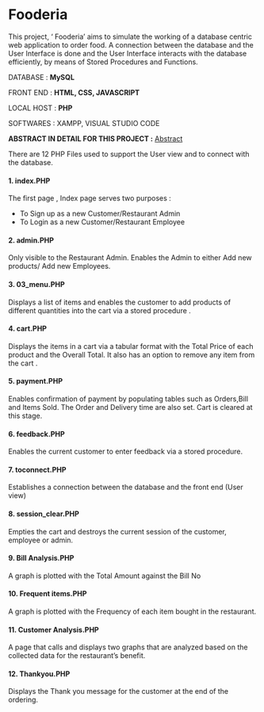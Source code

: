 # Fooderia
This project, ‘ Fooderia’ aims to simulate the working of a database centric web application to order food. A connection between the database and the User Interface is done and the User Interface interacts with the database efficiently, by means of Stored Procedures and Functions.

DATABASE : **MySQL**

FRONT END : **HTML, CSS, JAVASCRIPT**

LOCAL HOST : **PHP**

SOFTWARES : XAMPP, VISUAL STUDIO CODE


**ABSTRACT IN DETAIL FOR THIS PROJECT :** [Abstract](https://github.com/ShreenidhiN/Fooderia/blob/main/Abstract.docx)

There are 12 PHP Files used to support the User view and to connect with the database.

#### 1.	index.PHP 

The first page , Index page serves two purposes :
  * To Sign up as a new Customer/Restaurant Admin
  * To Login as a new Customer/Restaurant Employee
  
#### 2.	admin.PHP 

Only visible to the Restaurant Admin. Enables the Admin to either Add new products/ Add new Employees.

#### 3.	03_menu.PHP 

Displays a list of items and enables the customer to add products of different quantities into the cart via a stored procedure .

#### 4.	cart.PHP 

Displays the items in a cart via a tabular format with the Total Price of each product and the Overall Total. It also has an option to remove any item from the cart .

#### 5.	payment.PHP 

Enables confirmation of payment by populating tables such as Orders,Bill and Items Sold. The Order and Delivery time are also set. Cart is cleared at this stage. 

#### 6.	feedback.PHP 

Enables the current customer to enter feedback via a stored procedure.

#### 7.	toconnect.PHP 

Establishes a connection between the database and the front end (User view)

#### 8.	session_clear.PHP

Empties the cart and destroys the current session of the customer, employee or admin.

#### 9.	Bill Analysis.PHP

A graph is plotted with the Total Amount against the Bill No

#### 10.	Frequent items.PHP

A graph is plotted with the Frequency of each item bought in the restaurant.

#### 11.	Customer Analysis.PHP

A page that calls and displays two graphs that are analyzed based on the collected data for the restaurant’s benefit.

#### 12.	Thankyou.PHP

Displays the Thank you message for the customer at the end of the ordering. 
